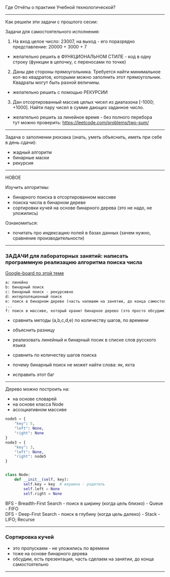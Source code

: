 Где Отчёты о практике Учебной технологической?  

---  

Как решили эти задачи с прошлого сесии:  

Задачи для самостоятельного исполнения:  

1) На вход целое число: 23007, на выход - его поразрядно представление: 20000 + 3000 + 7  
-  желательно решить в ФУНКЦИОНАЛЬНОМ СТИЛЕ - код в одну строку (функции в цепочку, с переносами по точке)  

2) Даны две стороны прямоугольника. Требуется найти минимальное кол-во квадратов, которыми можно заполнить этот прямоугольник. Квадраты могут быть разной величины.  
- желательно решить с помощью РЕКУРСИИ  

3) Дан отсортированный массив целых чисел из диапазона [-1000; +1000]. Найти пару чисел в сумме дающих заданное число.  
- желательно решить за линейное время - без полного перебора  
тут можно проверить: https://leetcode.com/problems/two-sum/  

---  

Задача о заполнении рюкзака (знать, уметь объяснить, иметь при себе в день сдачи):  

- жадный алгоритм  
- бинарные маски  
- рекурсия  

---  

НОВОЕ  

Изучить алгоритмы:  

- бинарного поиска в отсортированном массиве  
- поиска числа в бинарном дереве  
- сортировки кучей на основе бинарного дерева (это не надо, не уложились)  

Ознакомиться:  

- почитать про индексацию полей в базах данных (зачем нужно, сравнение производительности)  

---  

### ЗАДАЧИ для лабораторных занятий: написать программную реализацию алгоритма поиска числа  

[Google-board по этой теме](https://jamboard.google.com/d/1vtwRSDglO_TcvXbpGJEq9rlKMU_sOyvbBmXsc76kkY8/edit?usp=sharing)  

```txt
a: линейно 
b: бинарный поиск
c: бинарный поиск - рекурсивно
d: интерполяционный поиск
e: поиск в бинарном дереве (часть напишем на занятии, до конца самостоятельно)
... 
f: поиск в массиве, который хранит бинарное дерево (это просто обсудим)
```

- сравнить методы (a,b,c,d,e) по количеству шагов, по времени  
- объяснить разницу  

- реализовать линейный и бинарный посик в списке слов русского языка  
- сравнить по количеству шагов поиска  
- почему бинарный поиск не может найти слова: як, яхта  
- исправить этот баг  

---  

Дерево можно построить на:  

- на основе словарей  
- на основе класса Node  
- ассоциативном массиве  

```py
node5 = {
    "key": 5,
    "left": None,
    "right": None
}
node3 = {
    "key": 3,
    "left": None,
    "right": node5
}


class Node:
    def __init__(self, key):
        self.key = key  # вершина - родитель
        self.left = None
        self.right = None
```

BFS - Breadth-First Search - поиск в ширину (когда цель близко) - Queue - FIFO  
DFS - Deep-First Search - поиск в глубину (когда цель далеко) - Stack - LIFO; Recurse  

---  

###  Сортировка кучей

- это пропускаем - не уложились по времени  
- тоже на основе бинарного дерева  
- обсудим, есть презентация, часть сделаем на занятии, до конца самостоятельно  

---  
